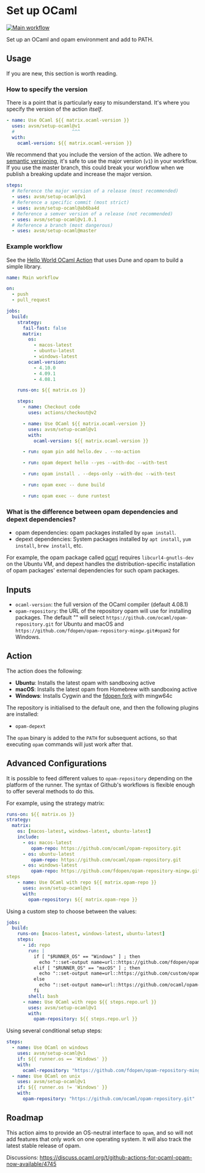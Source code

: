 # Set up OCaml

[![Main workflow](https://github.com/avsm/setup-ocaml/workflows/Main%20workflow/badge.svg?branch=master)](https://github.com/avsm/setup-ocaml/actions)

Set up an OCaml and opam environment and add to PATH.

## Usage

If you are new, this section is worth reading.

### How to specify the version

There is a point that is particularly easy to misunderstand. It's where you
specify the version of the action _itself_.

```yml
- name: Use OCaml ${{ matrix.ocaml-version }}
  uses: avsm/setup-ocaml@v1
  #                     ^^^
  with:
    ocaml-version: ${{ matrix.ocaml-version }}
```

We recommend that you include the version of the action. We adhere to
[semantic versioning](https://semver.org), it's safe to use the major version
(`v1`) in your workflow. If you use the master branch, this could break your
workflow when we publish a breaking update and increase the major version.

```yml
steps:
  # Reference the major version of a release (most recommended)
  - uses: avsm/setup-ocaml@v1
  # Reference a specific commit (most strict)
  - uses: avsm/setup-ocaml@ab6ba4d
  # Reference a semver version of a release (not recommended)
  - uses: avsm/setup-ocaml@v1.0.1
  # Reference a branch (most dangerous)
  - uses: avsm/setup-ocaml@master
```

### Example workflow

See the
[Hello World OCaml Action](https://github.com/avsm/hello-world-action-ocaml)
that uses Dune and opam to build a simple library.

```yml
name: Main workflow

on:
  - push
  - pull_request

jobs:
  build:
    strategy:
      fail-fast: false
      matrix:
        os:
          - macos-latest
          - ubuntu-latest
          - windows-latest
        ocaml-version:
          - 4.10.0
          - 4.09.1
          - 4.08.1

    runs-on: ${{ matrix.os }}

    steps:
      - name: Checkout code
        uses: actions/checkout@v2

      - name: Use OCaml ${{ matrix.ocaml-version }}
        uses: avsm/setup-ocaml@v1
        with:
          ocaml-version: ${{ matrix.ocaml-version }}

      - run: opam pin add hello.dev . --no-action

      - run: opam depext hello --yes --with-doc --with-test

      - run: opam install . --deps-only --with-doc --with-test

      - run: opam exec -- dune build

      - run: opam exec -- dune runtest
```

### What is the difference between opam dependencies and depext dependencies?

- opam dependencies: opam packages installed by `opam install`.
- depext dependencies: System packages installed by `apt install`,
  `yum install`, `brew install`, etc.

For example, the opam package called
[ocurl](https://opam.ocaml.org/packages/ocurl) requires `libcurl4-gnutls-dev` on
the Ubuntu VM, and depext handles the distribution-specific installation of opam
packages' external dependencies for such opam packages.

## Inputs

- `ocaml-version`: the full version of the OCaml compiler (default 4.08.1)
- `opam-repository`: the URL of the repository opam will use for installing
  packages. The default "" will select
  `https://github.com/ocaml/opam-repository.git` for Ubuntu and macOS and
  `https://github.com/fdopen/opam-repository-mingw.git#opam2` for Windows.

## Action

The action does the following:

- **Ubuntu**: Installs the latest opam with sandboxing active
- **macOS**: Installs the latest opam from Homebrew with sandboxing active
- **Windows**: Installs Cygwin and the
  [fdopen fork](https://fdopen.github.io/opam-repository-mingw) with mingw64c

The repository is initialised to the default one, and then the following plugins
are installed:

- `opam-depext`

The `opam` binary is added to the `PATH` for subsequent actions, so that
executing `opam` commands will just work after that.

## Advanced Configurations

It is possible to feed different values to `opam-repository` depending on the
platform of the runner. The syntax of Github's workflows is flexible enough to
offer several methods to do this.

For example, using the strategy matrix:

```yml
runs-on: ${{ matrix.os }}
strategy:
  matrix:
    os: [macos-latest, windows-latest, ubuntu-latest]
    include:
      - os: macos-latest
         opam-repo: https://github.com/ocaml/opam-repository.git
      - os: ubuntu-latest
         opam-repo: https://github.com/ocaml/opam-repository.git
      - os: windows-latest
         opam-repo: https://github.com/fdopen/opam-repository-mingw.git#opam2
steps
    - name: Use OCaml with repo ${{ matrix.opam-repo }}
      uses: avsm/setup-ocaml@v1
      with:
        opam-repository: ${{ matrix.opam-repo }}
```

Using a custom step to choose between the values:

```yml
jobs:
  build:
    runs-on: [macos-latest, windows-latest, ubuntu-latest]
    steps:
      - id: repo
        run: |
          if [ "$RUNNER_OS" == "Windows" ] ; then
            echo "::set-output name=url::https://github.com/fdopen/opam-repository-mingw.git#opam2"
          elif [ "$RUNNER_OS" == "macOS" ] ; then
            echo "::set-output name=url::https://github.com/custom/opam-repository-mingw.git#macOS"
          else
            echo "::set-output name=url::https://github.com/ocaml/opam-repository.git"
          fi
        shell: bash
      - name: Use OCaml with repo ${{ steps.repo.url }}
        uses: avsm/setup-ocaml@v1
        with:
          opam-repository: ${{ steps.repo.url }}
```

Using several conditional setup steps:

```yml
steps:
  - name: Use OCaml on windows
    uses: avsm/setup-ocaml@v1
    if: ${{ runner.os == 'Windows' }}
    with:
      ocaml-repository: "https://github.com/fdopen/opam-repository-mingw.git#opam2"
  - name: Use OCaml on unix
    uses: avsm/setup-ocaml@v1
    if: ${{ runner.os != 'Windows' }}
    with:
      opam-repository: "https://github.com/ocaml/opam-repository.git"
```

## Roadmap

This action aims to provide an OS-neutral interface to `opam`, and so will not
add features that only work on one operating system. It will also track the
latest stable release of opam.

Discussions:
https://discuss.ocaml.org/t/github-actions-for-ocaml-opam-now-available/4745

